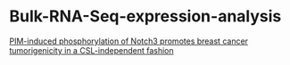 # Bulk-RNA-Seq-expression-analysis
  
[PIM-induced phosphorylation of Notch3 promotes breast cancer tumorigenicity in a CSL-independent fashion](https://www.ncbi.nlm.nih.gov/pmc/articles/PMC8100066/)

